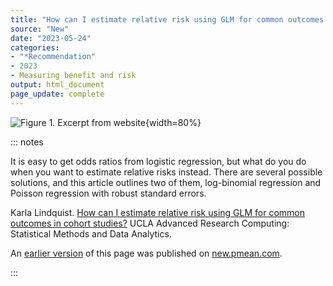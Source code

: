 ```yaml
---
title: "How can I estimate relative risk using GLM for common outcomes in cohort studies"
source: "New"
date: "2023-05-24"
categories:
- "*Recommendation"
- 2023
- Measuring benefit and risk
output: html_document
page_update: complete
---
```


![Figure 1. Excerpt from website](http://www.pmean.com/new-images/23/relative-risk-using-glm-01.png){width=80%}

::: notes

It is easy to get odds ratios from logistic regression, but what do you do when you want to estimate relative risks instead. There are several possible solutions, and this article outlines two of them, log-binomial regression and Poisson regression with robust standard errors.

Karla Lindquist. [How can I estimate relative risk using GLM for common outcomes in cohort studies?][lin1] UCLA Advanced Research Computing: Statistical Methods and Data Analytics. 

[lin1]: https://stats.oarc.ucla.edu/stata/faq/how-can-i-estimate-relative-risk-using-glm-for-common-outcomes-in-cohort-studies/

An [earlier version][sim2] of this page was published on [new.pmean.com][sim1].

[sim1]: http://new.pmean.com
[sim2]: http://new.pmean.com/relative-risk-using-glm/

:::
